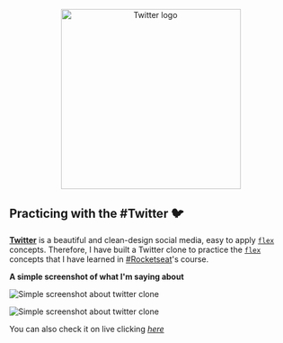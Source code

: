 <p align="center">
<img width="320" height="320" src="http://clipart-library.com/images/kTKoxpgBc.png" alt="Twitter logo"/>
</p>

## Practicing with the #Twitter :bird:

[**Twitter**](https://twitter.com) is a beautiful and clean-design social media, easy to apply [`flex`](https://developer.mozilla.org/en-US/docs/Web/CSS/flex) concepts. Therefore, I have built a Twitter clone to practice the [`flex`](https://developer.mozilla.org/en-US/docs/Web/CSS/flex) concepts that I have learned in [#Rocketseat](https://rocketseat.com.br/)'s course.

**A simple screenshot of what I'm saying about**

![Simple screenshot about twitter clone](https://i.ibb.co/JHTbm28/Screenshot-from-2019-04-21-00-24-34.png)

![Simple screenshot about twitter clone](https://i.ibb.co/B3M0x8Z/Screenshot-from-2019-04-21-00-24-39.png)

You can also check it on live clicking [_here_](https://twitter-web-clone.herokuapp.com/)
